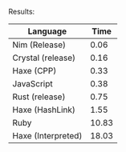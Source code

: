 Results:

| Language           | Time  |
| ------------------ | ----- |
| Nim (Release)      | 0.06  |
| Crystal (release)  | 0.16  |
| Haxe (CPP)         | 0.33  |
| JavaScript         | 0.38  |
| Rust (release)     | 0.75  |
| Haxe (HashLink)    | 1.55  |
| Ruby               | 10.83 |
| Haxe (Interpreted) | 18.03 |

